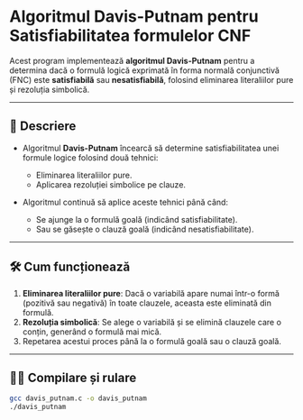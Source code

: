 # Algoritmul Davis-Putnam pentru Satisfiabilitatea formulelor CNF

Acest program implementează **algoritmul Davis-Putnam** pentru a determina dacă o formulă logică exprimată în forma normală conjunctivă (FNC) este **satisfiabilă** sau **nesatisfiabilă**, folosind eliminarea literaliilor pure și rezoluția simbolică.

---

## 📘 Descriere

- Algoritmul **Davis-Putnam** încearcă să determine satisfiabilitatea unei formule logice folosind două tehnici:
  - Eliminarea literaliilor pure.
  - Aplicarea rezoluției simbolice pe clauze.
  
- Algoritmul continuă să aplice aceste tehnici până când:
  - Se ajunge la o formulă goală (indicând satisfiabilitate).
  - Sau se găsește o clauză goală (indicând nesatisfiabilitate).

---

## 🛠️ Cum funcționează

1. **Eliminarea literaliilor pure**: Dacă o variabilă apare numai într-o formă (pozitivă sau negativă) în toate clauzele, aceasta este eliminată din formulă.
2. **Rezoluția simbolică**: Se alege o variabilă și se elimină clauzele care o conțin, generând o formulă mai mică.
3. Repetarea acestui proces până la o formulă goală sau o clauză goală.

---

## 🧑‍💻 Compilare și rulare

```bash
gcc davis_putnam.c -o davis_putnam
./davis_putnam

